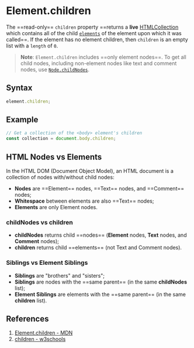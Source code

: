 # Element.children

The ==read-only== `children` property ==returns a **live** [HTMLCollection](https://developer.mozilla.org/en-US/docs/Web/API/HTMLCollection) which contains all of the child [`elements`](https://developer.mozilla.org/en-US/docs/Web/API/Element) of the element upon which it was called==. If the element has no element children, then `children` is an empty list with a `length` of `0`.

> **Note**: `Element.children` includes ==only element nodes==. To get all child nodes, including non-element nodes like text and comment nodes, use [`Node.childNodes`](https://developer.mozilla.org/en-US/docs/Web/API/Node/childNodes).

## Syntax

```js
element.children;
```

## Example

```js
// Get a collection of the <body> element's children
const collection = document.body.children;
```

## HTML Nodes vs Elements

In the HTML DOM (Document Object Model), an HTML document is a collection of nodes with/without child nodes:

- **Nodes** are ==Element== nodes, ==Text== nodes, and ==Comment== nodes;
- **Whitespace** between elements are also ==Text== nodes;
- **Elements** are only Element nodes.

### childNodes vs children

- **childNodes** returns child ==nodes== (**Element** nodes, **Text** nodes, and **Comment** nodes);
- **children** returns child ==elements== (not Text and Comment nodes).

### Siblings vs Element Siblings

- **Siblings** are "brothers" and "sisters";
- **Siblings** are nodes with the ==same parent== (in the same **childNodes** list);
- **Element Siblings** are elements with the ==same parent== (in the same **children** list).

## References

1. [Element.children - MDN](https://developer.mozilla.org/en-US/docs/web/api/element/children)
2. [children - w3schools](https://www.w3schools.com/jsref/prop_element_children.asp)
